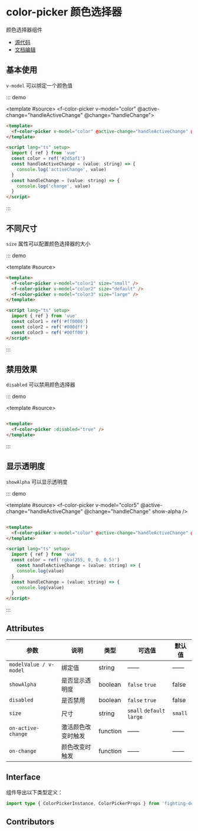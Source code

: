 # color-picker 颜色选择器

颜色选择器组件

- [源代码](https://github.com/FightingDesign/fighting-design/tree/master/packages/fighting-design/color-picker)
- [文档编辑](https://github.com/FightingDesign/fighting-design/blob/master/docs/components/color-picker.md)

## 基本使用

`v-model` 可以绑定一个颜色值

::: demo

<template #source>
  <f-color-picker v-model="color" @active-change="handleActiveChange" @change="handleChange"></f-color-picker>
</template>



```html
<template>
  <f-color-picker v-model="color" @active-change="handleActiveChange" @change="handleChange"></f-color-picker>
</template>

<script lang="ts" setup>
  import { ref } from 'vue'
  const color = ref('#2d5af1')
  const handleActiveChange = (value: string) => {
    console.log('activeChange', value)
  }
  const handleChange = (value: string) => {
    console.log('change', value)
  }
</script>

```

:::

## 不同尺寸 

`size` 属性可以配置颜色选择器的大小

::: demo

<template #source>
  <f-color-picker v-model="color2" size="small" />
  <f-color-picker v-model="color3" size="default" />
  <f-color-picker v-model="color4" size="large" />
</template>

```html
<template>
  <f-color-picker v-model="color1" size="small" />
  <f-color-picker v-model="color2" size="default" />
  <f-color-picker v-model="color3" size="large" />
</template>

<script lang="ts" setup>
  import { ref } from 'vue'
  const color1 = ref('#ff0000')
  const color2 = ref('#000dff')
  const color3 = ref('#00ff00')
</script>

```

:::

## 禁用效果

`disabled` 可以禁用颜色选择器

::: demo

<template #source>
<f-color-picker :disabled="true" />
</template>

```html

<template>
  <f-color-picker :disabled="true" />
</template>

```

:::

## 显示透明度

`showAlpha` 可以显示透明度

::: demo

<template #source>
<f-color-picker v-model="color5"  @active-change="handleActiveChange" @change="handleChange"  show-alpha />
</template>

```html

<template>
  <f-color-picker v-model="color" @active-change="handleActiveChange" @change="handleChange" show-alpha />
</template>

<script lang="ts" setup>
  import { ref } from 'vue'
  const color = ref('rgba(255, 0, 0, 0.5)')
    const handleActiveChange = (value: string) => {
    console.log(value)
  }
  const handleChange = (value: string) => {
    console.log(value)
  }
</script>

```
:::

## Attributes

| 参数        | 说明                                                                          | 类型            | 可选值 | 默认值 |
| ----------- | ----------------------------------------------------------------------------- | --------------- | ------ | ------ |
| `modelValue / v-model` | 绑定值                                                                          | string          | ——     | ——     |
| `showAlpha` | 是否显示透明度                                                                          | boolean         | `false` `true`  | false  |
| `disabled`  | 是否禁用                                                                      | boolean         | `false` `true`  | false  |
| `size`  | 尺寸                                                                      | string         | `small` `default` `large`  | `small`  |
| `on-active-change`  | 激活颜色改变时触发                                                                      | function         | ——  | ——  |
| `on-change`  | 颜色改变时触发                                                                      | function         | ——  | ——  |


## Interface

组件导出以下类型定义：

```ts
import type { ColorPickerInstance, ColorPickerProps } from 'fighting-design'
```

## Contributors

<a href="https://github.com/yzz2333" target="_blank">
  <f-avatar round src="https://avatars.githubusercontent.com/u/65339647?v=4" />
</a>

<style scoped>
.f-color-picker{
    margin-right: 30px;
}
</style>




<script lang="ts" setup>
  import { ref } from 'vue'
  const color = ref('#2d5af1')
  const handleActiveChange = (value: string) => {
    console.log('activeChange', value)
  }
  const handleChange = (value: string) => {
    console.log('change', value)
  }
  const color2 = ref('#ff0000')
  const color3 = ref('#000dff')
  const color4 = ref('#00ff00')
  const color5 = ref('rgba(255, 0, 0, 0.5)')
</script>
